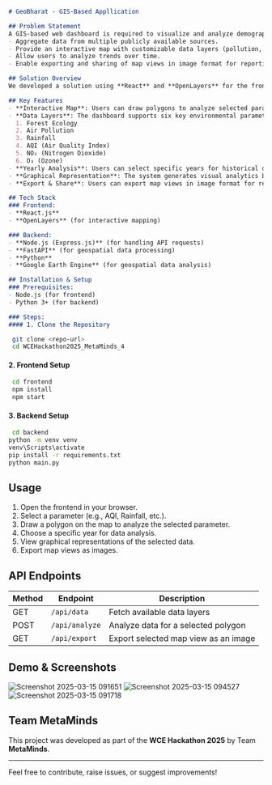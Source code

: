 ```markdown
# GeoBharat - GIS-Based Appllication

## Problem Statement
A GIS-based web dashboard is required to visualize and analyze demographic, socio-economic, and environmental data across India. The platform should:
- Aggregate data from multiple publicly available sources.
- Provide an interactive map with customizable data layers (pollution, temperature, demographics, etc.).
- Allow users to analyze trends over time.
- Enable exporting and sharing of map views in image format for reporting and collaboration.

## Solution Overview
We developed a solution using **React** and **OpenLayers** for the frontend, and **Node.js (Express.js), FastAPI, and Google Earth Engine** for the backend. The platform allows users to draw custom polygons on the map to visualize and analyze various environmental and socio-economic factors.

## Key Features
- **Interactive Map**: Users can draw polygons to analyze selected parameters.
- **Data Layers**: The dashboard supports six key environmental parameters:
  1. Forest Ecology
  2. Air Pollution
  3. Rainfall
  4. AQI (Air Quality Index)
  5. NO₂ (Nitrogen Dioxide)
  6. O₃ (Ozone)
- **Yearly Analysis**: Users can select specific years for historical data visualization.
- **Graphical Representation**: The system generates visual analytics based on selected parameters.
- **Export & Share**: Users can export map views in image format for reporting and collaboration.

## Tech Stack
### Frontend:
- **React.js**
- **OpenLayers** (for interactive mapping)

### Backend:
- **Node.js (Express.js)** (for handling API requests)
- **FastAPI** (for geospatial data processing)
- **Python**
- **Google Earth Engine** (for geospatial data analysis)

## Installation & Setup
### Prerequisites:
- Node.js (for frontend)
- Python 3+ (for backend)

### Steps:
#### 1. Clone the Repository
```
```sh
 git clone <repo-url>
 cd WCEHackathon2025_MetaMinds_4
```
#### 2. Frontend Setup
```sh
 cd frontend
 npm install
 npm start
```
#### 3. Backend Setup
```sh
 cd backend
python -m venv venv
venv\Scripts\activate
pip install -r requirements.txt
python main.py
```

## Usage
1. Open the frontend in your browser.
2. Select a parameter (e.g., AQI, Rainfall, etc.).
3. Draw a polygon on the map to analyze the selected parameter.
4. Choose a specific year for data analysis.
5. View graphical representations of the selected data.
6. Export map views as images.

## API Endpoints
| Method | Endpoint          | Description |
|--------|------------------|-------------|
| GET    | `/api/data`      | Fetch available data layers |
| POST   | `/api/analyze`   | Analyze data for a selected polygon |
| GET    | `/api/export`    | Export selected map view as an image |


## Demo & Screenshots
![Screenshot 2025-03-15 091651](https://github.com/user-attachments/assets/40842874-b395-4ffc-b048-fc02803e6481)
![Screenshot 2025-03-15 094527](https://github.com/user-attachments/assets/bacf31c7-5a02-45eb-9464-d1f1273ca8fc)
![Screenshot 2025-03-15 091718](https://github.com/user-attachments/assets/bd379b6a-d532-4045-a6eb-7215647bb462)



## Team MetaMinds
This project was developed as part of the **WCE Hackathon 2025** by Team **MetaMinds**.

---
Feel free to contribute, raise issues, or suggest improvements!
```


